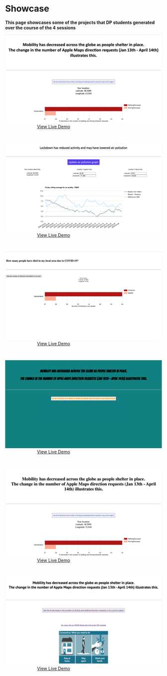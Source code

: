 # Showcase

**This page showcases some of the projects that DP students generated over the course of the 4 sessions**

<kbd>![dfsdaf](../assets/showcase/demo.png ':size=400x225')</kbd>  &nbsp;&nbsp;&nbsp;&nbsp;&nbsp;&nbsp;&nbsp;&nbsp;&nbsp;&nbsp;&nbsp;&nbsp;&nbsp;&nbsp;&nbsp;&nbsp;&nbsp;&nbsp;&nbsp;&nbsp;&nbsp;&nbsp;&nbsp;&nbsp;&nbsp; [View Live Demo](http://dpenv.eba-m3matske.us-west-2.elasticbeanstalk.com/demo/home) 

<br>

<kbd>![dfsdaf](../assets/showcase/student1.png ':size=400x225')</kbd>  &nbsp;&nbsp;&nbsp;&nbsp;&nbsp;&nbsp;&nbsp;&nbsp;&nbsp;&nbsp;&nbsp;&nbsp;&nbsp;&nbsp;&nbsp;&nbsp;&nbsp;&nbsp;&nbsp;&nbsp;&nbsp;&nbsp;&nbsp;&nbsp;&nbsp; [View Live Demo](http://dpenv.eba-m3matske.us-west-2.elasticbeanstalk.com/student1/home) 

<br>

<kbd>![dfsdaf](../assets/showcase/student2.png ':size=400x225')</kbd>  &nbsp;&nbsp;&nbsp;&nbsp;&nbsp;&nbsp;&nbsp;&nbsp;&nbsp;&nbsp;&nbsp;&nbsp;&nbsp;&nbsp;&nbsp;&nbsp;&nbsp;&nbsp;&nbsp;&nbsp;&nbsp;&nbsp;&nbsp;&nbsp;&nbsp; [View Live Demo](http://dpenv.eba-m3matske.us-west-2.elasticbeanstalk.com/student2/home) 

<br>

<kbd>![dfsdaf](../assets/showcase/student5.png ':size=400x225')</kbd>  &nbsp;&nbsp;&nbsp;&nbsp;&nbsp;&nbsp;&nbsp;&nbsp;&nbsp;&nbsp;&nbsp;&nbsp;&nbsp;&nbsp;&nbsp;&nbsp;&nbsp;&nbsp;&nbsp;&nbsp;&nbsp;&nbsp;&nbsp;&nbsp;&nbsp; [View Live Demo](http://dpenv.eba-m3matske.us-west-2.elasticbeanstalk.com/student5/home) 

<br>

<kbd>![dfsdaf](../assets/showcase/student3.png ':size=400x225')</kbd>  &nbsp;&nbsp;&nbsp;&nbsp;&nbsp;&nbsp;&nbsp;&nbsp;&nbsp;&nbsp;&nbsp;&nbsp;&nbsp;&nbsp;&nbsp;&nbsp;&nbsp;&nbsp;&nbsp;&nbsp;&nbsp;&nbsp;&nbsp;&nbsp;&nbsp; [View Live Demo](http://dpenv.eba-m3matske.us-west-2.elasticbeanstalk.com/student3/home) 

<br>

<kbd>![dfsdaf](../assets/showcase/student4.png ':size=400x225')</kbd>  &nbsp;&nbsp;&nbsp;&nbsp;&nbsp;&nbsp;&nbsp;&nbsp;&nbsp;&nbsp;&nbsp;&nbsp;&nbsp;&nbsp;&nbsp;&nbsp;&nbsp;&nbsp;&nbsp;&nbsp;&nbsp;&nbsp;&nbsp;&nbsp;&nbsp; [View Live Demo](http://dpenv.eba-m3matske.us-west-2.elasticbeanstalk.com/student4/home) 